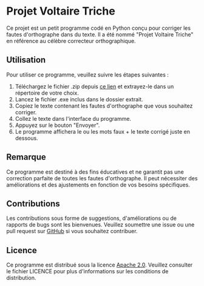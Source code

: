 # Projet Voltaire Triche

Ce projet est un petit programme codé en Python conçu pour corriger les fautes d'orthographe dans du texte. Il a été nommé "Projet Voltaire Triche" en référence au célèbre correcteur orthographique.

## Utilisation

Pour utiliser ce programme, veuillez suivre les étapes suivantes :

1. Téléchargez le fichier .zip depuis [ce lien]([https://github.com/Manarii98/Projet-Voltaire-Triche/blob/main/helpPV.zip](https://github.com/Manarii98/Projet-Voltaire-Triche/releases/tag/v1)) et extrayez-le dans un répertoire de votre choix.
2. Lancez le fichier .exe inclus dans le dossier extrait.
3. Copiez le texte contenant les fautes d'orthographe que vous souhaitez corriger.
4. Collez le texte dans l'interface du programme.
5. Appuyez sur le bouton "Envoyer".
6. Le programme affichera le ou les mots faux + le texte corrigé juste en dessous.

## Remarque

Ce programme est destiné à des fins éducatives et ne garantit pas une correction parfaite de toutes les fautes d'orthographe. Il peut nécessiter des améliorations et des ajustements en fonction de vos besoins spécifiques.

## Contributions

Les contributions sous forme de suggestions, d'améliorations ou de rapports de bugs sont les bienvenues. Veuillez soumettre une issue ou une pull request sur [GitHub](https://github.com/Manarii98/Projet-Voltaire-Triche) si vous souhaitez contribuer.

## Licence

Ce programme est distribué sous la licence [Apache 2.0](https://www.apache.org/licenses/LICENSE-2.0). Veuillez consulter le fichier LICENCE pour plus d'informations sur les conditions de distribution.


